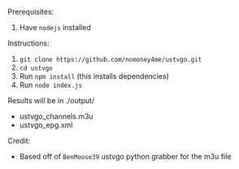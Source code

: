 Prerequisites:
1. Have `nodejs` installed

Instructions:
1. `git clone https://github.com/nomoney4me/ustvgo.git`
2. `cd ustvgo`
3. Run `npm install` (this installs dependencies)
4. Run `node index.js`

Results will be in ./output/
- ustvgo_channels.m3u
- ustvgo_epg.xml

Credit:
- Based off of `BenMoose39` ustvgo python grabber for the m3u file